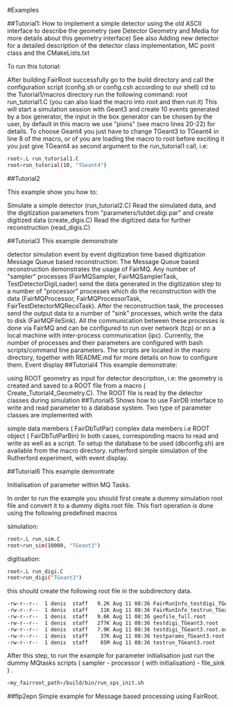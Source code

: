 #Examples

##Tutorial1:
How to implement a simple detector using the old ASCII interface to describe the geometry (see Detector Geometry and Media for more details about this geometry interface)
See also Adding new detector for a detailed description of the detector class implementation, MC point class and the CMakeLists.txt

To run this tutorial:

After building FairRoot successfully go to the build directory and call the configuration script (config.sh or config.csh according to our shell)
cd to the Tutorial1/macros directory
run the following command: root run_tutorial1.C (you can also load the macro into root and then run it)
This will start a simulation session with Geant3 and create 10 events generated by a box generator, the input in the box generator can be chosen by the user, by default in this macro we use "pions" (see macro lines 20-22) for details.
To choose Geant4 you just have to change TGeant3 to TGeant4 in line 8 of the macro, or of you are loading the macro to root before exciting it you just give TGeant4 as second argument to the run_tutorial1 call, i.e:

```bash
root>.L run_tutorial1.C
root>run_tutorial(10, "TGeant4")
```

##Tutorial2

This example show you how to:

Simulate a simple detector (run_tutorial2.C)
Read the simulated data, and the digitization parameters from "parameters/tutdet.digi.par" and create digitized data (create_digis.C)
Read the digitized data for further reconstruction (read_digis.C)

##Tutorial3
This example demonstrate

detector simulation
event by event digitization
time based digitization
Message Queue based reconstruction: The Message Queue based reconstruction demonstrates the usage of FairMQ.
Any number of "sampler" processes (FairMQSampler, FairMQSamplerTask, TestDetectorDigiLoader) send the data generated in the digitization step to a number of "processor" processes which do the reconstruction with the data (FairMQProcessor, FairMQProcessorTask, FairTestDetectorMQRecoTask). After the reconstruction task, the processes send the output data to a number of "sink" processes, which write the data to disk (FairMQFileSink).
All the communication between these processes is done via FairMQ and can be configured to run over network (tcp) or on a local machine with inter-process communication (ipc).
Currently, the number of processes and their parameters are configured with bash scripts/command line parameters. The scripts are located in the macro directory, together with README.md for more details on how to configure them.
Event display
##Tutorial4
This example demonstrate:

using ROOT geometry as input for detector description, i.e: the geometry is created and saved to a ROOT file from a macro ( Create_Tutorial4_Geometry.C). The ROOT file is read by the detector classes during simulation
##Tutorial5
Shows how to use FairDB interface to write and read parameter to a database system.
Two type of parameter classes are implemented with

simple data members ( FairDbTutPar)
complex data members i.e ROOT object ( FairDbTutParBin)
In both cases, corresponding macro to read and write as well as a script.
To setup the database to be used (dbconfig.sh) are available from the macro directory.
rutherford
simple simulation of the Rutherford experiment, with event display.

##Tutorial6
This example demontrate

Initialisation of parameter within MQ Tasks.

In order to run the example you should first create a dummy simulation root file and convert it to
a dummy digits root file. This fisrt operation is done using the following predefined macros

simulation:
```bash
root>.L run_sim.C
root>run_sim(10000, "TGeant3")
```
digitisation:
```bash
root>.L run_digi.C
root>run_digi("TGeant3")
```
this should create the following root file in the subdirectory data. 


```bash
-rw-r--r--  1 denis  staff   9.2K Aug 11 08:36 FairRunInfo_testdigi_TGeant3.root
-rw-r--r--  1 denis  staff    11K Aug 11 08:36 FairRunInfo_testrun_TGeant3.root
-rw-r--r--  1 denis  staff   9.6K Aug 11 08:36 geofile_full.root
-rw-r--r--  1 denis  staff   277K Aug 11 08:36 testdigi_TGeant3.root
-rw-r--r--  1 denis  staff   7.9K Aug 11 08:36 testdigi_TGeant3.root.out.root
-rw-r--r--  1 denis  staff    37K Aug 11 08:36 testparams_TGeant3.root
-rw-r--r--  1 denis  staff    85M Aug 11 08:36 testrun_TGeant3.root
```

After this step, to run the example for parameter initialisation just 
run the dummy  MQtasks scripts ( sampler - processor ( with initialisation) - file_sink ) .

```bash
<my_fairroot_path>/build/bin/run_sps_init.sh
```



##flp2epn
Simple example for Message based processing using FairRoot.

